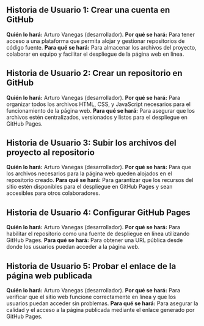 ## Historia de Usuario 1: Crear una cuenta en GitHub
**Quién lo hará:** Arturo Vanegas (desarrollador).
**Por qué se hará:** Para tener acceso a una plataforma que permita alojar y gestionar repositorios de código fuente.
**Para qué se hará:** Para almacenar los archivos del proyecto, colaborar en equipo y facilitar el despliegue de la página web en línea.

## Historia de Usuario 2: Crear un repositorio en GitHub
**Quién lo hará:** Arturo Vanegas (desarrollador).
**Por qué se hará:** Para organizar todos los archivos HTML, CSS, y JavaScript necesarios para el funcionamiento de la página web.
**Para qué se hará:** Para asegurar que los archivos estén centralizados, versionados y listos para el despliegue en GitHub Pages.

## Historia de Usuario 3: Subir los archivos del proyecto al repositorio
**Quién lo hará:** Arturo Vanegas (desarrollador).
**Por qué se hará:** Para que los archivos necesarios para la página web queden alojados en el repositorio creado.
**Para qué se hará:** Para garantizar que los recursos del sitio estén disponibles para el despliegue en GitHub Pages y sean accesibles para otros colaboradores.

## Historia de Usuario 4: Configurar GitHub Pages
**Quién lo hará:** Arturo Vanegas (desarrollador).
**Por qué se hará:** Para habilitar el repositorio como una fuente de despliegue en línea utilizando GitHub Pages.
**Para qué se hará:** Para obtener una URL pública desde donde los usuarios puedan acceder a la página web.

## Historia de Usuario 5: Probar el enlace de la página web publicada
**Quién lo hará:** Arturo Vanegas (desarrollador).
**Por qué se hará:** Para verificar que el sitio web funcione correctamente en línea y que los usuarios puedan acceder sin problemas.
**Para qué se hará:** Para asegurar la calidad y el acceso a la página publicada mediante el enlace generado por GitHub Pages.
